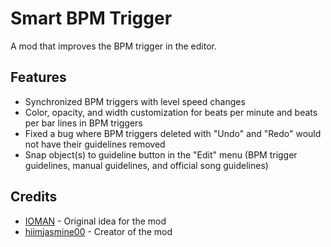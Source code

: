 # Smart BPM Trigger
A mod that improves the BPM trigger in the editor.

## Features
- Synchronized BPM triggers with level speed changes
- Color, opacity, and width customization for beats per minute and beats per bar lines in BPM triggers
- Fixed a bug where BPM triggers deleted with "Undo" and "Redo" would not have their guidelines removed
- Snap object(s) to guideline button in the "Edit" menu (BPM trigger guidelines, manual guidelines, and official song guidelines)

## Credits
- [IOMAN](user:8265048) - Original idea for the mod
- [hiimjasmine00](user:7466002) - Creator of the mod